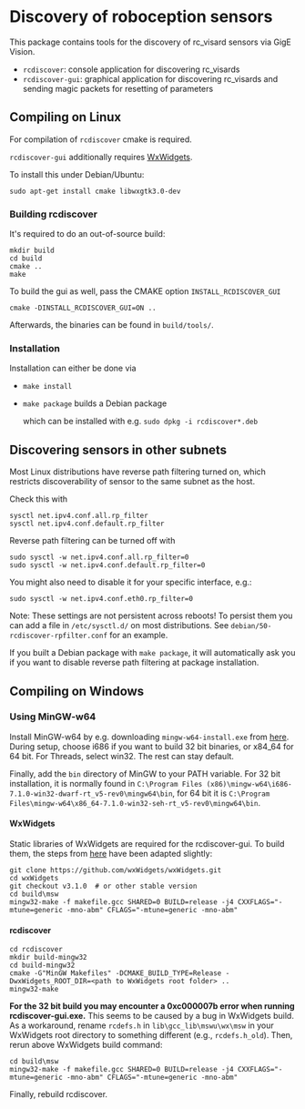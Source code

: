 Discovery of roboception sensors
================================

This package contains tools for the discovery of rc_visard sensors via
GigE Vision.

- `rcdiscover`: console application for discovering rc_visards
- `rcdiscover-gui`: graphical application for discovering rc_visards and
  sending magic packets for resetting of parameters


Compiling on Linux
------------------

For compilation of `rcdiscover` cmake is required.

`rcdiscover-gui` additionally requires [WxWidgets](http://www.wxwidgets.org/).

To install this under Debian/Ubuntu:
```
sudo apt-get install cmake libwxgtk3.0-dev
```

### Building rcdiscover

It's required to do an out-of-source build:

```
mkdir build
cd build
cmake ..
make
```

To build the gui as well, pass the CMAKE option `INSTALL_RCDISCOVER_GUI`

```
cmake -DINSTALL_RCDISCOVER_GUI=ON ..
```

Afterwards, the binaries can be found in `build/tools/`.

### Installation

Installation can either be done via

* `make install`
* `make package` builds a Debian package

  which can be installed with e.g. `sudo dpkg -i rcdiscover*.deb`


Discovering sensors in other subnets
------------------------------------

Most Linux distributions have reverse path filtering turned on, which restricts discoverability of sensor to the same subnet as the host.

Check this with
```
sysctl net.ipv4.conf.all.rp_filter
sysctl net.ipv4.conf.default.rp_filter
```

Reverse path filtering can be turned off with
```
sudo sysctl -w net.ipv4.conf.all.rp_filter=0
sudo sysctl -w net.ipv4.conf.default.rp_filter=0
```
You might also need to disable it for your specific interface, e.g.:
```
sudo sysctl -w net.ipv4.conf.eth0.rp_filter=0
```
Note: These settings are not persistent across reboots!
To persist them you can add a file in `/etc/sysctl.d/` on most distributions.
See `debian/50-rcdiscover-rpfilter.conf` for an example.

If you built a Debian package with `make package`, it will automatically ask you if you want to disable reverse path filtering at package installation.

Compiling on Windows
--------------------

### Using MinGW-w64

Install MinGW-w64 by e.g. downloading `mingw-w64-install.exe` from
[here](https://sourceforge.net/projects/mingw-w64/files/Toolchains%20targetting%20Win32/Personal%20Builds/mingw-builds/installer/).
During setup, choose i686 if you want to build 32 bit binaries, or x84_64 for
64 bit. For Threads, select win32. The rest can stay default.

Finally, add the `bin` directory of MinGW to your PATH variable. For 32 bit
installation, it is normally found in
`C:\Program Files (x86)\mingw-w64\i686-7.1.0-win32-dwarf-rt_v5-rev0\mingw64\bin`,
for 64 bit it is
`C:\Program Files\mingw-w64\x86_64-7.1.0-win32-seh-rt_v5-rev0\mingw64\bin`.

#### WxWidgets

Static libraries of WxWidgets are required for the rcdiscover-gui. To build
them, the steps from
[here](https://wiki.wxwidgets.org/Compiling_wxWidgets_with_MinGW) have been
adapted slightly:

```
git clone https://github.com/wxWidgets/wxWidgets.git
cd wxWidgets
git checkout v3.1.0  # or other stable version
cd build\msw
mingw32-make -f makefile.gcc SHARED=0 BUILD=release -j4 CXXFLAGS="-mtune=generic -mno-abm" CFLAGS="-mtune=generic -mno-abm"
```

#### rcdiscover

```
cd rcdiscover
mkdir build-mingw32
cd build-mingw32
cmake -G"MinGW Makefiles" -DCMAKE_BUILD_TYPE=Release -DwxWidgets_ROOT_DIR=<path to WxWidgets root folder> ..
mingw32-make
```

**For the 32 bit build you may encounter a 0xc000007b error when running
rcdiscover-gui.exe.** This seems to be caused by a bug in WxWidgets build. As
a workaround, rename `rcdefs.h` in `lib\gcc_lib\mswu\wx\msw` in your WxWidgets
root directory to something different (e.g., `rcdefs.h_old`). Then, rerun
above WxWidgets build command:

```
cd build\msw
mingw32-make -f makefile.gcc SHARED=0 BUILD=release -j4 CXXFLAGS="-mtune=generic -mno-abm" CFLAGS="-mtune=generic -mno-abm"
```

Finally, rebuild rcdiscover.
